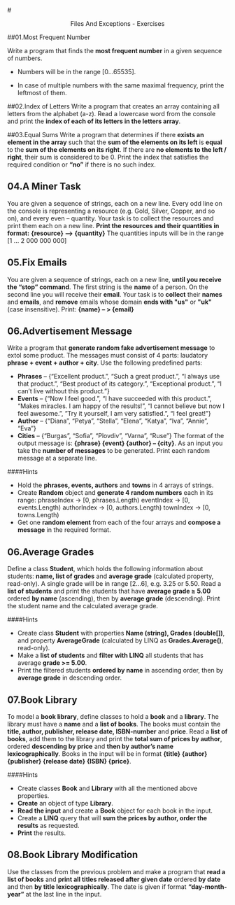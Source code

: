 #<p align="center"> Files And Exceptions - Exercises <p>

##01.Most Frequent Number

Write a program that finds the **most frequent number** in a given sequence of numbers.

- Numbers will be in the range [0…65535].

- In case of multiple numbers with the same maximal frequency, print the leftmost of them.

##02.Index of Letters
Write a program that creates an array containing all letters from the alphabet (a-z). Read a lowercase word from the console and print the **index of each of its letters in the letters array**.

##03.Equal Sums
Write a program that determines if there **exists an element in the array** such that the **sum of the elements on its left** is **equal** to the **sum of the elements on its right**. If there are **no elements to the left / right**, their sum is considered to be 0. Print the index that satisfies the required condition or **“no”** if there is no such index.

## 04.A Miner Task
You are given a sequence of strings, each on a new line. Every odd line on the console is representing a resource (e.g. Gold, Silver, Copper, and so on), and every even – quantity. Your task is to collect the resources and print them each on a new line. 
**Print the resources and their quantities in format:**
**{resource} –> {quantity}**
The quantities inputs will be in the range [1 … 2 000 000 000]

## 05.Fix Emails
You are given a sequence of strings, each on a new line, **until you receive the “stop” command**. The first string is the **name** of a person. On the second line you will receive their **email**. Your task is to **collect** their **names** and **emails**, and **remove** emails whose domain **ends with "us"** or **"uk"** (case insensitive). Print:
**{name} – > {email}** 

## 06.Advertisement Message
Write a program that **generate random fake advertisement message** to extol some product. The messages must consist of 4 parts: laudatory **phrase + event + author + city**. Use the following predefined parts:
- **Phrases** – {“Excellent product.”, “Such a great product.”, “I always use that product.”, “Best product of its category.”, “Exceptional product.”, “I can’t live without this product.”}
- **Events** – {“Now I feel good.”, “I have succeeded with this product.”, “Makes miracles. I am happy of the results!”, “I cannot believe but now I feel awesome.”, ”Try it yourself, I am very satisfied.”, “I feel great!”}
- **Author** – {“Diana”, “Petya”, “Stella”, “Elena”, “Katya”, “Iva”, “Annie”, “Eva”}
- **Cities** – {“Burgas”, “Sofia”, “Plovdiv”, “Varna”, “Ruse”}
The format of the output message is: **{phrase} {event} {author} – {city}**.
As an input you take the **number of messages** to be generated. Print each random message at a separate line.

####Hints

- Hold the **phrases, events, authors** and **towns** in 4 arrays of strings.
- Create **Random** object and **generate 4 random numbers** each in its range:
phraseIndex -> [0, phrases.Length)
eventIndex -> [0, events.Length)
authorIndex -> [0, authors.Length)
townIndex -> [0, towns.Length)
- Get one **random element** from each of the four arrays and **compose a message** in the required format.

## 06.Average Grades
Define a class **Student**, which holds the following information about students: **name, list of grades** and **average grade** (calculated property, read-only). A single grade will be in range [2…6], e.g. 3.25 or 5.50.
Read a **list of students** and print the students that have **average grade ≥ 5.00** ordered **by name** (ascending), then by **average grade** (descending). Print the student name and the calculated average grade.

####Hints

- Create class **Student** with properties **Name (string), Grades (double[])**, and property **AverageGrade** (calculated by LINQ as **Grades.Average()**, read-only).
- Make a **list of students** and **filter with LINQ** all students that has average **grade >= 5.00**.
- Print the filtered students **ordered by name** in ascending order, then by **average grade** in descending order.

## 07.Book Library 
To model a **book library**, define classes to hold a **book** and a **library**. The library must have a **name** and a **list of books**. The books must contain the **title, author, publisher, release date, ISBN-number** and **price**. 
Read a **list of books**, add them to the library and print the **total sum of prices by author**, ordered **descending by price** and **then by author’s name lexicographically**.
Books in the input will be in format **{title} {author} {publisher} {release date} {ISBN} {price}**.

####Hints
- Create classes **Book** and **Library** with all the mentioned above properties. 
- **Create** an object of type **Library**.
- **Read the input** and create a **Book** object for each book in the input.
- Create a **LINQ** query that will **sum the prices by author, order the results** as requested.
- **Print** the results.

## 08.Book Library Modification
Use the classes from the previous problem and make a program that **read a list of books** and **print all titles released after given date** ordered **by date** and then **by title lexicographically**. The date is given if format **“day-month-year”** at the last line in the input.
